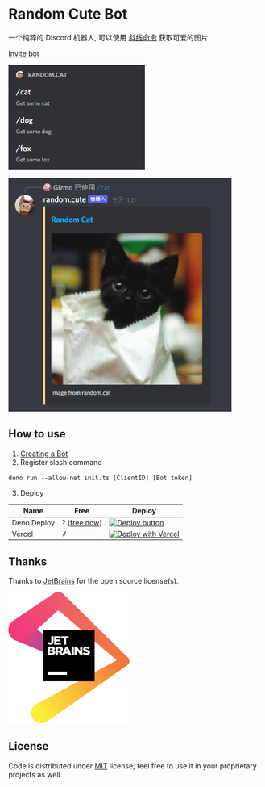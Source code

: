 # Random Cute Bot

一个纯粹的 Discord 机器人, 可以使用 [斜线命令](https://discord.com/developers/docs/interactions/application-commands) 获取可爱的图片.

[Invite bot](https://discord.com/api/oauth2/authorize?client_id=905952658219733012&scope=applications.commands)

![Screenshot1](images/screenshot1.png)

![Screenshot1](images/screenshot2.png)

## How to use

1. [Creating a Bot](https://discordpy.readthedocs.io/en/stable/discord.html)
2. Register slash command

```shell
deno run --allow-net init.ts [ClientID] [Bot token]
```

3. Deploy

  | Name | Free | Deploy |
  | ---- | ---- | ---- |
  | Deno Deploy | ? ([free now](https://deno.com/deploy/docs/pricing-and-limits/)) | [![Deploy button](https://deno.com/deno-deploy-button.svg)](https://dash.deno.com/new?url=https://raw.githubusercontent.com/GizmoOAO/random-cute-bot/main/random-cute.ts&env=DISCORD_PUBLIC_KEY) |
  | Vercel | √ | [![Deploy with Vercel](https://vercel.com/button)](https://vercel.com/new/clone?repository-url=https%3A%2F%2Fgithub.com%2FGizmoOAO%2Frandom-cute-bot&env=DISCORD_PUBLIC_KEY) |

## Thanks

Thanks to [JetBrains](https://jb.gg/OpenSource) for the open source license(s).

[![JetBrains Logo](https://raw.githubusercontent.com/project-vrcat/VRChatConfigurationEditor/main/images/jetbrains.svg)](https://jb.gg/OpenSource)

## License

Code is distributed under [MIT](./LICENSE) license, feel free to use it in your proprietary projects as well.

